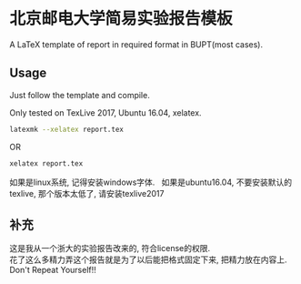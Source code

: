 # 北京邮电大学简易实验报告模板

A LaTeX template of report in required format in BUPT(most cases).

## Usage

Just follow the template and compile.

Only tested on TexLive 2017, Ubuntu 16.04, xelatex.

```bash
latexmk --xelatex report.tex
```

OR

```bash
xelatex report.tex
```
如果是linux系统, 记得安装windows字体.  
如果是ubuntu16.04, 不要安装默认的texlive, 那个版本太低了, 请安装texlive2017
## 补充
这是我从一个浙大的实验报告改来的, 符合license的权限.  
花了这么多精力弄这个报告就是为了以后能把格式固定下来, 把精力放在内容上. Don't Repeat Yourself!!
